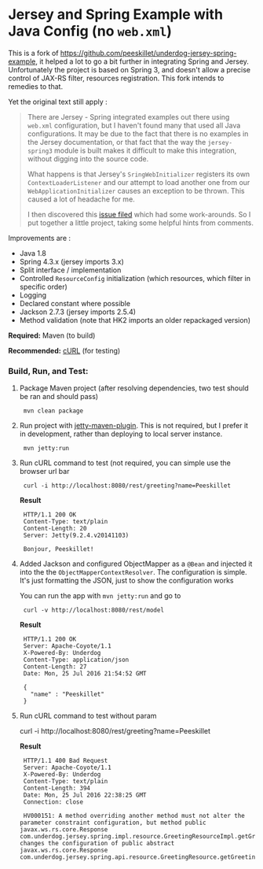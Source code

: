 # Jersey and Spring Example with Java Config (no `web.xml`)

This is a fork of https://github.com/peeskillet/underdog-jersey-spring-example, it helped 
a lot to go a bit further in integrating Spring and Jersey. Unfortunately the project is 
based on Spring 3, and doesn't allow a precise control of JAX-RS filter, resources 
registration. This fork intends to remedies to that. 

Yet the original text still apply : 

> There are Jersey - Spring integrated examples out there using `web.xml` configuration,
> but I haven't found many that used all Java configurations. It may be due to the fact
> that there is no examples in the Jersey documentation, or that fact that the way
> the `jersey-spring3` module is built makes it difficult to make this integration,
> without digging into the source code.
>
> What happens is that Jersey's `SringWebInitializer` registers its own 
> `ContextLoaderListener` and our attempt to load another one from our 
> `WebApplicationInitializer` causes an exception to be thrown. This caused a lot 
> of headache for me. 
>
> I then discovered this [issue filed](https://java.net/jira/browse/JERSEY-2038) which
> had some work-arounds. So I put together a little project, taking some helpful hints
> from comments.

Improvements are :

* Java 1.8
* Spring 4.3.x (jersey imports 3.x)
* Split interface / implementation
* Controlled `ResourceConfig` initialization (which resources, which filter in specific order)
* Logging
* Declared constant where possible
* Jackson 2.7.3 (jersey imports 2.5.4)
* Method validation (note that HK2 imports an older repackaged version)

**Required:** Maven (to build)

**Recommended:** [cURL](http://curl.haxx.se/) (for testing)

### Build, Run, and Test:

1. Package Maven project (after resolving dependencies, two test should be ran and should pass)

        mvn clean package

2. Run project with [jetty-maven-plugin](http://eclipse.org/jetty/documentation/current/jetty-maven-plugin.html). 
This is not required, but I prefer it in development, rather than deploying to local server instance.

        mvn jetty:run

3. Run cURL command to test (not required, you can simple use the browser url bar

        curl -i http://localhost:8080/rest/greeting?name=Peeskillet
        
    **Result**

        HTTP/1.1 200 OK
        Content-Type: text/plain
        Content-Length: 20
        Server: Jetty(9.2.4.v20141103)

        Bonjour, Peeskillet!


4. Added Jackson and configured ObjectMapper as a `@Bean` and injected it into the 
    the `ObjectMapperContextResolver`. The configuration is simple. It's just formatting
    the JSON, just to show the configuration works

    You can run the app with `mvn jetty:run` and go to 

        curl -v http://localhost:8080/rest/model
    
    **Result**

        HTTP/1.1 200 OK
        Server: Apache-Coyote/1.1
        X-Powered-By: Underdog
        Content-Type: application/json
        Content-Length: 27
        Date: Mon, 25 Jul 2016 21:54:52 GMT
        
        {
          "name" : "Peeskillet"
        }
        
5. Run cURL command to test without param

    curl -i http://localhost:8080/rest/greeting?name=Peeskillet
    
    **Result**
    
        HTTP/1.1 400 Bad Request
        Server: Apache-Coyote/1.1
        X-Powered-By: Underdog
        Content-Type: text/plain
        Content-Length: 394
        Date: Mon, 25 Jul 2016 22:38:25 GMT
        Connection: close
        
        HV000151: A method overriding another method must not alter the parameter constraint configuration, but method public javax.ws.rs.core.Response com.underdog.jersey.spring.impl.resource.GreetingResourceImpl.getGreeting(java.lang.String) changes the configuration of public abstract javax.ws.rs.core.Response com.underdog.jersey.spring.api.resource.GreetingResource.getGreeting(java.lang.String).     
